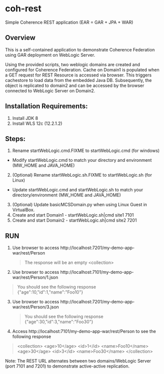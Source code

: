 # coh-rest
Simple Coherence REST application (EAR = GAR + JPA + WAR)

## Overview

This is a self-contained application to demonstrate Coherence Federation using GAR deployment on WebLogic Server.

Using the provided scripts, two weblogic domains are created and configured for Coherence Federation. Cache on Domain1 is populated when a GET request for REST Resource is accessed via browser. This triggers cachestore to load data from the embedded Java DB. Subsequently, the object is replicated to domain2 and can be accessed by the browser connected to WebLogic Server on Domain2.



## Installation Requirements:
1. Install JDK 8
2. Install WLS 12c (12.2.1.2)


## Steps:
1. Rename startWebLogic.cmd.FIXME to startWebLogic.cmd (for windows)
  * Modify startWebLogic.cmd to match your directory and environment (MW_HOME and JAVA_HOME)
2. (Optional) Rename startWebLogic.sh.FIXME to startWebLogic.sh (for Linux)
  * Update startWebLogic.cmd and startWebLogic.sh to match your directory/environment (MW_HOME and JAVA_HOME)
3. (Optional)  Update basicMCSDomain.py when using Linux Guest in VirtualBox.
4. Create and start Domain1 - startWebLogic.sh|cmd site1 7101
5. Create and start Domain2 - startWebLogic.sh|cmd site2 7201

## RUN

1. Use browser to access http://localhost:7201/my-demo-app-war/rest/Person
   > The response will be an empty 
   \<collection\>

2. Use browser to access http://localhost:7101/my-demo-app-war/rest/Person/1.json
  > You should see the following response
  >    {"age":10,"id":1,"name":"Foo10"}

3. Use browser to access http://localhost:7201/my-demo-app-war/rest/Person/3.json
   > You should see the following response
   > \{"age":30,"id":3,"name":"Foo30"\}

4. Access http://localhost:7101/my-demo-app-war/rest/Person to see the following response

 > \<collection\>
 > \<age\>10\</age\>
 > \<id\>1\</id\>
 > \<name\>Foo10\</name\>
 > \<age\>30\</age\>
 > \<id\>3\</id\>
 > \<name\>Foo30\</name\>
 > \</collection\>

Note: The REST URL alternates between two domains/WebLogic Server (port 7101 and 7201) to demonstrate active-active replication.





